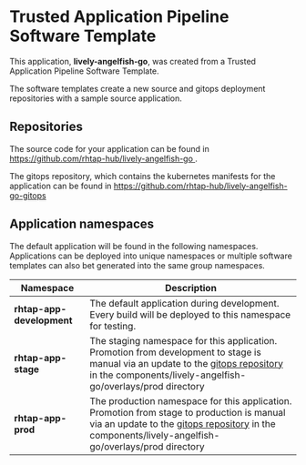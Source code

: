 # Trusted Application Pipeline Software Template

This application, **lively-angelfish-go**, was created from a Trusted Application Pipeline Software Template.

The software templates create a new source and gitops deployment repositories with a sample source application. 

## Repositories

The source code for your application can be found in [https://github.com/rhtap-hub/lively-angelfish-go ](https://github.com/rhtap-hub/lively-angelfish-go ).
 
The gitops repository, which contains the kubernetes manifests for the application can be found in 
[https://github.com/rhtap-hub/lively-angelfish-go-gitops ](https://github.com/rhtap-hub/lively-angelfish-go-gitops ) 

## Application namespaces 

The default application will be found in the following namespaces. Applications can be deployed into unique namespaces or multiple software templates can also bet generated into the same group namespaces.  

|  Namespace   |  Description   |  
| -------- | -------- |   
| **rhtap-app-development** | The default application during development. Every build will be deployed to this namespace for testing. | 
| **rhtap-app-stage** | The staging namespace for this application. Promotion from development to stage is manual via an update to the [gitops repository](https://github.com/rhtap-hub/lively-angelfish-go-gitops ) in the components/lively-angelfish-go/overlays/prod directory |  
| **rhtap-app-prod** | The production namespace for this application. Promotion from stage to production is manual via an update to the [gitops repository](https://github.com/rhtap-hub/lively-angelfish-go-gitops ) in the components/lively-angelfish-go/overlays/prod directory | 